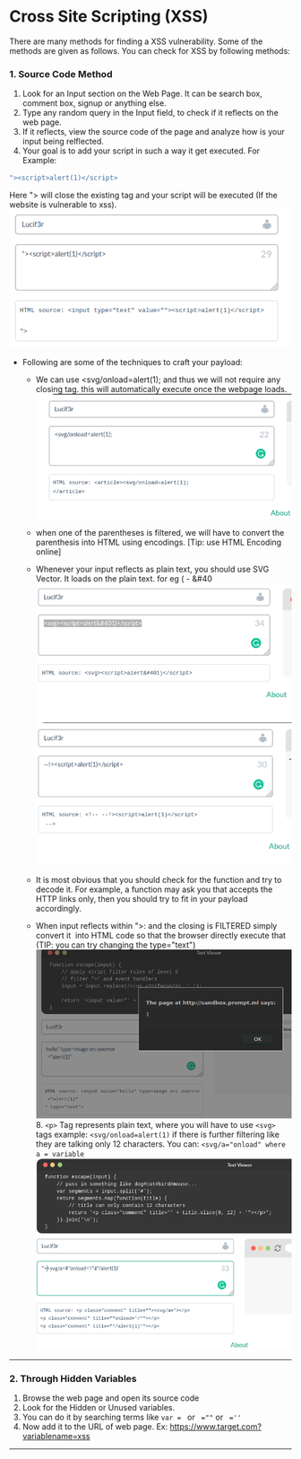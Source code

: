 # Cross Site Scripting (XSS)
There are many methods for finding a XSS vulnerability. Some of the methods are given as follows. 
You can check for XSS by following methods:

### 1.  Source Code Method
1. Look for an Input section on the Web Page. It can be search box, comment box, signup or anything else.
2. Type any random query in the Input field, to check if it reflects on the web page. 
3. If it reflects, view the source code of the page and analyze how is your input being relflected. 
4. Your goal is to add your script in such a way it get executed. For Example:
``` javascript
"><script>alert(1)</script>
```
Here "> will close the existing tag and your script will be executed (If the website is vulnerable to xss).
![](assets/xss1.png)
- Following are some of the techniques to craft your payload: 


	- We can use <svg/onload=alert(1); and thus we will not require any closing tag. this will automatically execute once the webpage loads.	
	 ![](assets/xss2.png)
	 
	 - when one of the parentheses is filtered, we will have to convert the parenthesis into HTML using encodings. \[Tip: use HTML Encoding online\]
	 -  Whenever your input reflects as plain text, you should use SVG Vector. It loads on the plain text. for eg ( - &#40
	 ![](assets/xss3.png)
	 ![](assets/xss4.png)
	 - It is most obvious that you should check for the function and try to decode it. For example, a function may ask you that accepts the HTTP links only, then you should try to fit in your payload accordingly. 
	 -  When input reflects within ">: and the closing is FILTERED simply convert it  into HTML code so that the browser directly execute that (TIP: you can try changing the type="text")
	  ![](assets/xss5.png)
	  8.  ```<p>``` Tag represents plain text, where you will have to use ```<svg>``` tags example: ```<svg/onload=alert(1)``` if there is further filtering like they are talking only 12 characters. You can: ```<svg/a="onload" where a = variable```
  	![](assets/xss6.png)
	
---
	
### 2. Through Hidden Variables 
1. Browse the web page and open its source code 
2. Look for the Hidden or Unused variables.
3. You can do it by searching terms like ```var = ``` or ``` =""``` or ``` =''```
4. Now add it to the URL of web page. Ex: https://www.target.com?variablename=xss


---
